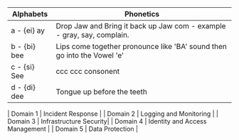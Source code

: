 
 
 | Alphabets                     | Phonetics                          |
| ------------------------------- | --------------------------------------------- |
|  a - {ei} ay  | Drop Jaw and Bring it back up Jaw com - example - gray, say, complain. |
|  b - {bi} bee |  Lips come together pronounce like 'BA' sound then go into the Vowel 'e' |
|  c - {si} See | ccc  ccc consonent |
|  d - {di} dee | Tongue up before the teeth
 
 | Domain 1 | Incident Response |
 | Domain 2 | Logging and Monitoring |
 | Domain 3 | Infrastructure Security|
 | Domain 4 | Identity and Access Management |
 | Domain 5 | Data Protection |

